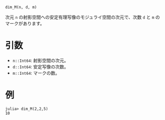 ```
dim_M(n, d, m)
```

次元 `n` の射影空間への安定有理写像のモジュライ空間の次元で、次数 `d` と `m` のマークがあります。

# 引数

  * `n::Int64`: 射影空間の次元。
  * `d::Int64`: 安定写像の次数。
  * `m::Int64`: マークの数。

# 例

```julia-repl
julia> dim_M(2,2,5)
10
```

